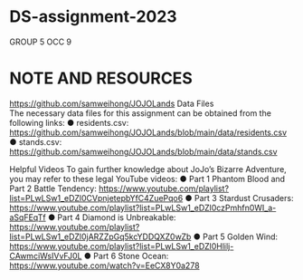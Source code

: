 # DS-assignment-2023
GROUP 5 OCC 9

# **NOTE AND RESOURCES**
https://github.com/samweihong/JOJOLands
Data Files <br>
The necessary data files for this assignment can be obtained from the following links:
● residents.csv: https://github.com/samweihong/JOJOLands/blob/main/data/residents.csv
● stands.csv: https://github.com/samweihong/JOJOLands/blob/main/data/stands.csv

Helpful Videos
To gain further knowledge about JoJo’s Bizarre Adventure, you may refer to these legal
YouTube videos:
● Part 1 Phantom Blood and Part 2 Battle Tendency:
https://www.youtube.com/playlist?list=PLwLSw1_eDZl0CVpnjetepbYfC4ZuePqo6
● Part 3 Stardust Crusaders:
https://www.youtube.com/playlist?list=PLwLSw1_eDZl0czPmhfn0WI_a-aSqFEqTf
● Part 4 Diamond is Unbreakable:
https://www.youtube.com/playlist?list=PLwLSw1_eDZl0jARZZpGq5kcYDDQXZ0wZb
● Part 5 Golden Wind:
https://www.youtube.com/playlist?list=PLwLSw1_eDZl0Hlilj-CAwmciWsIVvFJ0L
● Part 6 Stone Ocean: https://www.youtube.com/watch?v=EeCX8Y0a278
